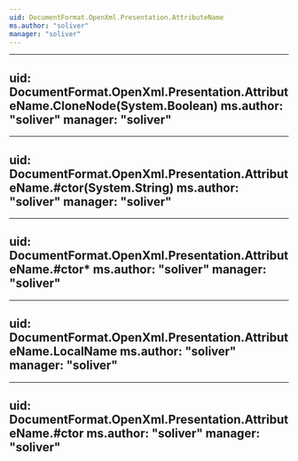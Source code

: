 ```yaml
---
uid: DocumentFormat.OpenXml.Presentation.AttributeName
ms.author: "soliver"
manager: "soliver"
---
```


---
uid: DocumentFormat.OpenXml.Presentation.AttributeName.CloneNode(System.Boolean)
ms.author: "soliver"
manager: "soliver"
---

---
uid: DocumentFormat.OpenXml.Presentation.AttributeName.#ctor(System.String)
ms.author: "soliver"
manager: "soliver"
---

---
uid: DocumentFormat.OpenXml.Presentation.AttributeName.#ctor*
ms.author: "soliver"
manager: "soliver"
---

---
uid: DocumentFormat.OpenXml.Presentation.AttributeName.LocalName
ms.author: "soliver"
manager: "soliver"
---

---
uid: DocumentFormat.OpenXml.Presentation.AttributeName.#ctor
ms.author: "soliver"
manager: "soliver"
---
